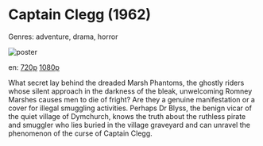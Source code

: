 # Captain Clegg (1962)

Genres: adventure, drama, horror

![poster](http://image.tmdb.org/t/p/w500/xvyXuNgLtZCx1ZhRAaXq0TrhJSb.jpg)

en:
  [720p](magnet:?xt=urn:btih:AF0386A15EA016A413E27356F08126CDF5D3D2C8&tr=udp://glotorrents.pw:6969/announce&tr=udp://tracker.opentrackr.org:1337/announce&tr=udp://torrent.gresille.org:80/announce&tr=udp://tracker.openbittorrent.com:80&tr=udp://tracker.coppersurfer.tk:6969&tr=udp://tracker.leechers-paradise.org:6969&tr=udp://p4p.arenabg.ch:1337&tr=udp://tracker.internetwarriors.net:1337)
  [1080p](magnet:?xt=urn:btih:E44F3907E23A1D5405D97D42491F735089CE2917&tr=udp://glotorrents.pw:6969/announce&tr=udp://tracker.opentrackr.org:1337/announce&tr=udp://torrent.gresille.org:80/announce&tr=udp://tracker.openbittorrent.com:80&tr=udp://tracker.coppersurfer.tk:6969&tr=udp://tracker.leechers-paradise.org:6969&tr=udp://p4p.arenabg.ch:1337&tr=udp://tracker.internetwarriors.net:1337)
  


What secret lay behind the dreaded Marsh Phantoms, the ghostly riders whose silent approach in the darkness of the bleak, unwelcoming Romney Marshes causes men to die of fright? Are they a genuine manifestation or a cover for illegal smuggling activities. Perhaps Dr Blyss, the benign vicar of the quiet village of Dymchurch, knows the truth about the ruthless pirate and smuggler who lies buried in the village graveyard and can unravel the phenomenon of the curse of Captain Clegg.